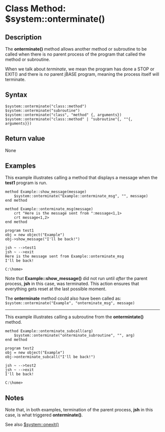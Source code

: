 # Class Method: $system::onterminate()

<PageHeader />

## Description

The **onterminate()** method allows another method or subroutine to be called when there is no parent process of the program that called the method or subroutine.

When we talk about *terminate*, we mean the program has done a STOP or EXIT() and there is *no* parent jBASE program, meaning the process itself will terminate.

## Syntax

```
$system::onterminate("class::method")
$system::onterminate("subroutine")
$system::onterminate("class", "method" {, arguments})
$system::onterminate("class::method" | "subroutine"{, ""{, arguments}})
```

## Return value

None

## Examples

This example illustrates calling a method that displays a message when the **test1** program is run.

```
method Example::show_message(message)
    $system::onterminate("Example::onterminate_msg", "", message)
end method

method Example::onterminate_msg(message)
    crt "Here is the message sent from ":message<1,1>
    crt message<1,2>
end method
```

```
program test1
obj = new object("Example")
obj->show_message("I'll be back!")
```

```
jsh ~ -->test1
jsh ~ -->exit
Here is the message sent from Example::onterminate_msg
I'll be back!

C:\home>
```

Note that **Example::show_message()** did not run until *after* the parent process, **jsh** in this case, was terminated. This action ensures that everything gets reset at the last possible moment.

The **onterminate** method could also have been called as: ```$system::onterminate("Example", "onterminate_msg", message)```

---

This example illustrates calling a subroutine from the **ontermintate()** method.

```
method Example::onterminate_subcall(arg)
    $system::onterminate("onterminate_subroutine", "", arg)
end method
```

```
program test2
obj = new object("Example")
obj->onterminate_subcall("I'll be back!")
```

```
jsh ~ -->test2
jsh ~ -->exit
I'll be back!

C:\home>
```

## Notes

Note that, in both examples, termination of the parent process, **jsh** in this case, is what triggered **onterminate()**.

See also [\$system::onexit()](../class-method-$systemonexit()/README.md)

<PageFooter />
